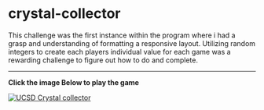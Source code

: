 # crystal-collector

This challenge was the first instance within the program where i had a grasp and understanding of formatting a responsive layout. Utilizing random integers to create each players individual value for each game was a rewarding challenge to figure out how to do and complete. <br><hr> <strong>Click the image Below to play the game</strong>

<a href="https://rogueathletic.github.io/crystal-collector/">
  <img src="https://i.imgur.com/5VNowjN.png" alt="UCSD Crystal collector ">
</a>
